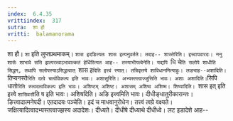 ```yaml
---
index:  6.4.35
vrittiindex:  317
sutra:  शा हौ
vritti:  balamanorama 
---
```


शा हौ। `शा` इति लुप्तप्रथमाकम्। `शास इदङित्यतः शास इत्यनुवर्तते। तदाह-- शास्तेरिति। इत्त्वापवारदः। ननु शासेः शाभावे सति झल्परत्वाऽभावात्कतं हेर्धिरित्यत आह-- तस्याभीयत्वेनेति। यद्यपि `धि चे`ति सलोपे शाधीति सिद्धम्, तथापि सलोपस्याऽसिद्धत्वात् `शास इ`दिति इत्त्वं स्यात्। तन्निवृत्तये शाविधानमित्याहुः। लङ्याह--अशादिति। `तिप्यनस्ते` रिति दत्वे चर्त्वविकल्प इति भावः। अशासुरिति। अभ्यस्तत्वाज्जुसिति भावः। अशाः अशादिति। `सिपि धातो`रिति रुत्वदत्वविकल्प इति भावः। अशिष्टम् अशिष्ट। अशासम् अशिष्व अशिष्म। शिष्यादिति। `शास इत् इति इत्त्वे `शासिवसी`ति ष इति भावः। अशिषदिति। अङि इत्त्वमिति भावः। दीधीङ्धातुरीकारान्तः। ङित्त्वादात्मनेपदी। एतदादयः पञ्चेति। इदं च माधवानुरोधेन। तत्त्वं त्वग्रे वक्ष्यते। जक्षित्यादित्वादभ्यस्तत्वाज्झस्य अदादेशः। दीध्यते। दीधीषे दीध्याथे दीधीध्वे। लट इडादेशे आह--

